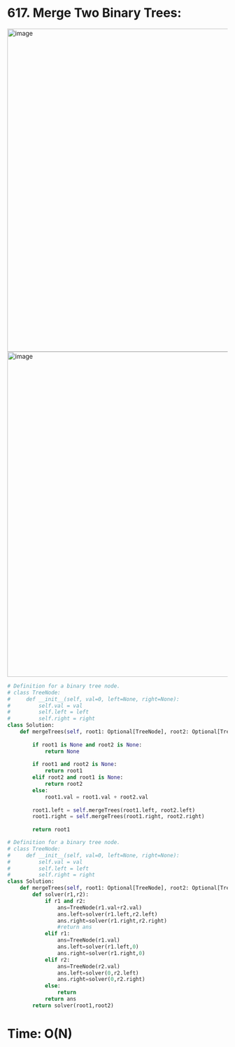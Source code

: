 # 617. Merge Two Binary Trees:

<img width="736" alt="image" src="https://user-images.githubusercontent.com/35987583/164685048-049b275a-215e-4a6a-a23d-dd6f771f6ba2.png">
<img width="741" alt="image" src="https://user-images.githubusercontent.com/35987583/164685083-ec763910-7739-4849-b923-085ccc85dbfe.png">


```python
# Definition for a binary tree node.
# class TreeNode:
#     def __init__(self, val=0, left=None, right=None):
#         self.val = val
#         self.left = left
#         self.right = right
class Solution:
    def mergeTrees(self, root1: Optional[TreeNode], root2: Optional[TreeNode]) -> Optional[TreeNode]:
        
        if root1 is None and root2 is None:
            return None
        
        if root1 and root2 is None:
            return root1
        elif root2 and root1 is None:
            return root2
        else:
            root1.val = root1.val + root2.val
        
        root1.left = self.mergeTrees(root1.left, root2.left)
        root1.right = self.mergeTrees(root1.right, root2.right)
        
        return root1
```

```python
# Definition for a binary tree node.
# class TreeNode:
#     def __init__(self, val=0, left=None, right=None):
#         self.val = val
#         self.left = left
#         self.right = right
class Solution:
    def mergeTrees(self, root1: Optional[TreeNode], root2: Optional[TreeNode]) -> Optional[TreeNode]:
        def solver(r1,r2):
            if r1 and r2:
                ans=TreeNode(r1.val+r2.val)
                ans.left=solver(r1.left,r2.left)
                ans.right=solver(r1.right,r2.right)
                #return ans
            elif r1:
                ans=TreeNode(r1.val)
                ans.left=solver(r1.left,0)
                ans.right=solver(r1.right,0)
            elif r2:
                ans=TreeNode(r2.val)
                ans.left=solver(0,r2.left)
                ans.right=solver(0,r2.right)
            else:
                return
            return ans
        return solver(root1,root2)
```

# Time: O(N)
